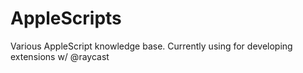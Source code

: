 # AppleScripts
Various AppleScript knowledge base. Currently using for developing extensions w/ @raycast
